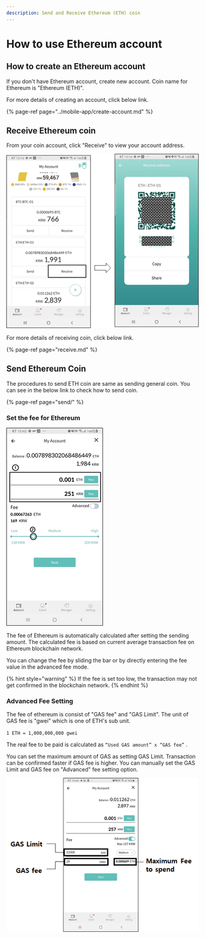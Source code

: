 ```yaml
---
description: Send and Receive Ethereum (ETH) coin
---
```


# How to use Ethereum account

## How to create an Ethereum account

If you don't have Ethereum account, create new account. Coin name for Ethereum is "Ethereum \(ETH\)".

For more details of creating an account, click below link.

{% page-ref page="../mobile-app/create-account.md" %}

## Receive Ethereum coin

From your coin account, click "Receive" to view your account address.

![](../.gitbook/assets/image%20%28218%29.png)

For more details of receiving coin, click below link.

{% page-ref page="receive.md" %}

## Send Ethereum Coin

The procedures to send ETH coin are same as sending general coin. You can see in the below link to check how to send coin.

{% page-ref page="send/" %}

### Set the fee for Ethereum

![](../.gitbook/assets/image%20%28215%29.png)

The fee of Ethereum is automatically calculated after setting the sending amount. The calculated fee is based on current average transaction fee on Ethereum blockchain network.

You can change the fee by sliding the bar or by directly entering the fee value in the advanced fee mode.

{% hint style="warning" %}
If the fee is set too low, the transaction may not get confirmed in the blockchain network.
{% endhint %}

### Advanced Fee Setting

The fee of ethereum is consist of "GAS fee" and "GAS Limit". The unit of GAS fee is "gwei" which is one of ETH's sub unit.

`1 ETH = 1,000,000,000 gwei`

The real fee to be paid is calculated as `“Used GAS amount” x “GAS fee”` .

You can set the maximum amount of GAS as setting GAS Limit. Transaction can be confirmed faster if GAS fee is higher. You can manually set the GAS Limit and GAS fee on "Advanced" fee setting option.

![](../.gitbook/assets/image%20%28221%29.png)

